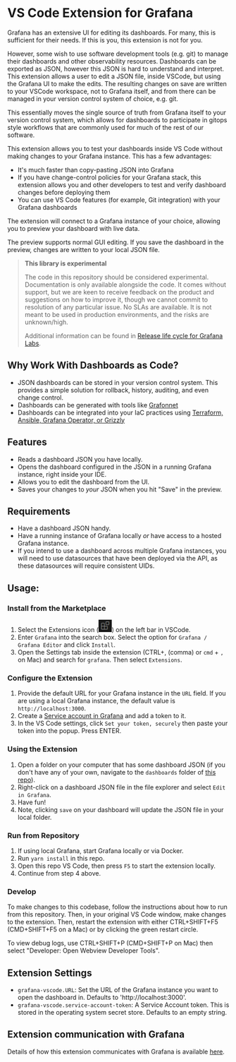 # VS Code Extension for Grafana

Grafana has an extensive UI for editing its dashboards. For many, this is sufficient for their needs. If this is you, this extension is not for you.

However, some wish to use software development tools (e.g. git) to manage their dashboards and other observability resources. Dashboards can be exported as JSON, however this JSON is hard to understand and interpret. This extension allows a user to edit a JSON file, inside VSCode, but using the Grafana UI to make the edits. The resulting changes on save are written to your VSCode workspace, not to Grafana itself, and from there can be managed in your version control system of choice, e.g. git.

This essentially moves the single source of truth from Grafana itself to your version control system, which allows for dashboards to participate in gitops style workflows that are commonly used for much of the rest of our software.

This extension allows you to test your dashboards inside VS Code without making changes to your Grafana instance. This has a few advantages:
- It's much faster than copy-pasting JSON into Grafana
- If you have change-control policies for your Grafana stack, this extension allows you and other developers to test and verify dashboard changes before deploying them
- You can use VS Code features (for example, Git integration) with your Grafana dashboards

The extension will connect to a Grafana instance of your choice, allowing you to preview your dashboard with live data.

The preview supports normal GUI editing. If you save the dashboard in the preview, changes are written to your local JSON file.

> **This library is experimental**
>
> The code in this repository should be considered experimental. Documentation is only
> available alongside the code. It comes without support, but we are keen to receive
> feedback on the product and suggestions on how to improve it, though we cannot commit to
> resolution of any particular issue. No SLAs are available. It is not meant to be used in
> production environments, and the risks are unknown/high.
>
> Additional information can be found in [Release life cycle for Grafana Labs](https://grafana.com/docs/release-life-cycle/).

## Why Work With Dashboards as Code?

- JSON dashboards can be stored in your version control system. This provides a simple solution for rollback, history, auditing, and even change control.
- Dashboards can be generated with tools like [Grafonnet](https://grafana.github.io/grafonnet/index.html)
- Dashboards can be integrated into your IaC practices using [Terraform, Ansible, Grafana Operator, or Grizzly](https://grafana.com/blog/2022/12/06/a-complete-guide-to-managing-grafana-as-code-tools-tips-and-tricks/)

## Features

- Reads a dashboard JSON you have locally.
- Opens the dashboard configured in the JSON in a running Grafana instance, right inside your IDE.
- Allows you to edit the dashboard from the UI.
- Saves your changes to _your_ JSON when you hit "Save" in the preview.

## Requirements

- Have a dashboard JSON handy.
- Have a running instance of Grafana locally _or_ have access to a hosted Grafana instance.
- If you intend to use a dashboard across multiple Grafana instances, you will need to use datasources that have been deployed via the API, as these datasources will require consistent UIDs.

## Usage:

### Install from the Marketplace

1. Select the Extensions icon (![extensions icon](./public/extensions-icon.png)) on the left bar in VSCode.
2. Enter `Grafana` into the search box. Select the option for `Grafana / Grafana Editor` and click `Install`.
3. Open the Settings tab inside the extension (CTRL+, (comma) or `cmd` + `,` on Mac) and search for `grafana`. Then select `Extensions`.

### Configure the Extension
1. Provide the default URL for your Grafana instance in the `URL` field. If you are using a local Grafana instance, the default value is `http://localhost:3000`.
2. Create a [Service account in Grafana](https://grafana.com/docs/grafana/latest/administration/service-accounts/#create-a-service-account-in-grafana) and add a token to it.
3. In the VS Code settings, click `Set your token, securely` then paste your token into the popup. Press ENTER.

### Using the Extension
1. Open a folder on your computer that has some dashboard JSON (if you don't have any of your own, navigate to the `dashboards` folder of [this repo](https://github.com/grafana/grafana-vs-code-extension/tree/main/dashboards)).
2. Right-click on a dashboard JSON file in the file explorer and select `Edit in Grafana`.
3. Have fun!
4. Note, clicking `save` on your dashboard will update the JSON file in your local folder.

### Run from Repository
1. If using local Grafana, start Grafana locally or via Docker.
2. Run `yarn install` in this repo.
3. Open this repo VS Code, then press `F5` to start the extension locally.
4. Continue from step 4 above.

### Develop
To make changes to this codebase, follow the instructions about how to run from this repository. Then, in your original VS Code window, make changes to the extension. Then, restart the extension with either CTRL+SHIFT+F5 (CMD+SHIFT+F5 on a Mac) or by clicking the green restart circle.

To view debug logs, use CTRL+SHIFT+P (CMD+SHIFT+P on Mac) then select "Developer: Open Webview Developer Tools".

## Extension Settings
- `grafana-vscode.URL`: Set the URL of the Grafana instance you want to open the dashboard in. Defaults to 'http://localhost:3000'.
- `grafana-vscode.service-account-token`: A Service Account token. This is stored in the operating system secret store. Defaults to an empty string.

## Extension communication with Grafana
Details of how this extension communicates with Grafana is available [here](https://github.com/grafana/grafana-vs-code-extension/blob/main/how-it-works.md).
